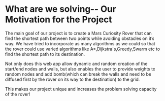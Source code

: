 # What are we solving-- Our Motivation for the Project

The main goal of our project is to create a Mars Curiosity Rover that can find the shortest path between two points while avoiding obstacles on it’s way. 
We have tried to incorporate as many algorithms as we could so that the rover could use varied algorithms like A*,Dijkstra's,Greedy,Swarm etc to find the shortest path to its destination.

Not only does this web app allow dynamic and random creation of the start/end nodes and walls, but also enables the user to provide weights to random nodes and
add bomb(which can break the walls and need to be diffused first by the rover on its way to the destination) to the grid. 

This makes our project unique and increases the problem solving capacity of the rover!
